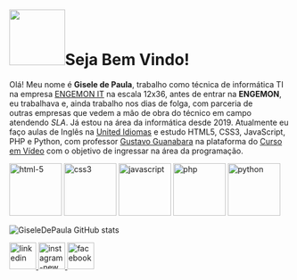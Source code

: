 <h1><img width="100" src="https://github.com/user-attachments/assets/2e51f3f9-e5ed-4d9a-ac09-4e86b5a35a17"/>Seja Bem Vindo!</h1>

<p>Olá! Meu nome é <strong>Gisele de Paula</strong>, trabalho como técnica de informática TI na empresa <a href="https://engemon.com.br/engemon-it-pt/" target="_blank">ENGEMON IT</a> na escala 12x36, antes de entrar na <strong>ENGEMON</strong>, eu trabalhava e, ainda trabalho nos dias de folga, com parceria de outras empresas que vedem a mão de obra do técnico em campo atendendo <i>SLA</i>. Já estou na área da informática desde 2019. Atualmente eu faço aulas de Inglês na <a href="https://www.unitedidiomas.com/" target="_blank">United Idiomas</a> e estudo HTML5, CSS3, JavaScript, PHP e Python, com professor <a href="https://github.com/gustavoguanabara" target="_blank">Gustavo Guanabara</a> na plataforma do <a href="https://www.cursoemvideo.com/" target="_blank">Curso em Vídeo</a> com o objetivo de ingressar na área da programação. </p>

<div>
      <img width="94" height="94" src="https://img.icons8.com/dusk/94/html-5.png" alt="html-5"/>
      <img width="94" height="94" src="https://img.icons8.com/dusk/94/css3.png" alt="css3"/>
      <img width="94" height="94" src="https://img.icons8.com/arcade/94/javascript.png" alt="javascript"/>
      <img width="94" height="94" src="https://img.icons8.com/arcade/94/php.png" alt="php"/>
      <img width="94" height="94" src="https://img.icons8.com/arcade/94/python.png" alt="python"/>
</div>


![GiseleDePaula GitHub stats](https://github-readme-stats.vercel.app/api?username=GiseleDePaula&show_icons=true&theme=radical)

<div>
      <a href="https://www.linkedin.com/in/gisele-de-paula-b0a500269" target="_blank">
           <img width="48" height="48" src="https://img.icons8.com/cute-clipart/48/linkedin.png" alt="linkedin"/>
      </a>
      <a href="https://www.instagram.com/giselle_d_paula" target=" _blank">
           <img width="48" height="48" src="https://img.icons8.com/fluency/48/instagram-new.png" alt="instagram-new"/>
      </a>
      <a href="https://www.facebook.com/share/12Da9BGnwaY/" target="_blank">
           <img width="48" height="48" src="https://img.icons8.com/color/48/facebook.png" alt="facebook"/>
      </a>    
          
</div> 




